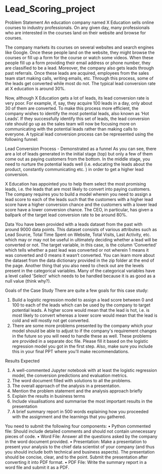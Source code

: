 ﻿# Lead_Scoring_project

Problem Statement
An education company named X Education sells online courses to industry professionals. On any given day, many professionals who are interested in the courses land on their website and browse for courses. 
 
The company markets its courses on several websites and search engines like Google. Once these people land on the website, they might browse the courses or fill up a form for the course or watch some videos. When these people fill up a form providing their email address or phone number, they are classified to be a lead. Moreover, the company also gets leads through past referrals. Once these leads are acquired, employees from the sales team start making calls, writing emails, etc. Through this process, some of the leads get converted while most do not. The typical lead conversion rate at X education is around 30%. 
 
Now, although X Education gets a lot of leads, its lead conversion rate is very poor. For example, if, say, they acquire 100 leads in a day, only about 30 of them are converted. To make this process more efficient, the company wishes to identify the most potential leads, also known as ‘Hot Leads’. If they successfully identify this set of leads, the lead conversion rate should go up as the sales team will now be focusing more on communicating with the potential leads rather than making calls to everyone. A typical lead conversion process can be represented using the following funnel:
 
Lead Conversion Process - Demonstrated as a funnel
As you can see, there are a lot of leads generated in the initial stage (top) but only a few of them come out as paying customers from the bottom. In the middle stage, you need to nurture the potential leads well (i.e. educating the leads about the product, constantly communicating etc. ) in order to get a higher lead conversion.
 
X Education has appointed you to help them select the most promising leads, i.e. the leads that are most likely to convert into paying customers. The company requires you to build a model wherein you need to assign a lead score to each of the leads such that the customers with a higher lead score have a higher conversion chance and the customers with a lower lead score have a lower conversion chance. The CEO, in particular, has given a ballpark of the target lead conversion rate to be around 80%.
 
Data
You have been provided with a leads dataset from the past with around 9000 data points. This dataset consists of various attributes such as Lead Source, Total Time Spent on Website, Total Visits, Last Activity, etc. which may or may not be useful in ultimately deciding whether a lead will be converted or not. The target variable, in this case, is the column ‘Converted’ which tells whether a past lead was converted or not wherein 1 means it was converted and 0 means it wasn’t converted. You can learn more about the dataset from the data dictionary provided in the zip folder at the end of the page. Another thing that you also need to check out are the levels present in the categorical variables. Many of the categorical variables have a level called 'Select' which needs to be handled because it is as good as a null value (think why?).
 
Goals of the Case Study
There are quite a few goals for this case study:
1.	Build a logistic regression model to assign a lead score between 0 and 100 to each of the leads which can be used by the company to target potential leads. A higher score would mean that the lead is hot, i.e. is most likely to convert whereas a lower score would mean that the lead is cold and will mostly not get converted.
2.	There are some more problems presented by the company which your model should be able to adjust to if the company's requirement changes in the future so you will need to handle these as well. These problems are provided in a separate doc file. Please fill it based on the logistic regression model you got in the first step. Also, make sure you include this in your final PPT where you'll make recommendations.
 
Results Expected
1.	A well-commented Jupyter notebook with at least the logistic regression model, the conversion predictions and evaluation metrics.
2.	The word document filled with solutions to all the problems.
3.	The overall approach of the analysis in a presentation.
1.	Mention the problem statement and the analysis approach briefly 
2.	Explain the results in business terms
3.	Include visualisations and summarise the most important results in the presentation
4.	A brief summary report in 500 words explaining how you proceeded with the assignment and the learnings that you gathered.
 
You need to submit the following four components:
•	Python commented file: Should include detailed comments and should not contain unnecessary pieces of code.
•	Word File: Answer all the questions asked by the company in the word document provided.
•	Presentation:  Make a presentation to present your analysis to the chief data scientist of your company (and thus you should include both technical and business aspects). The presentation should be concise, clear, and to the point. Submit the presentation after converting it into PDF format.
•	PDF File: Write the summary report in a word file and submit it as a PDF.
